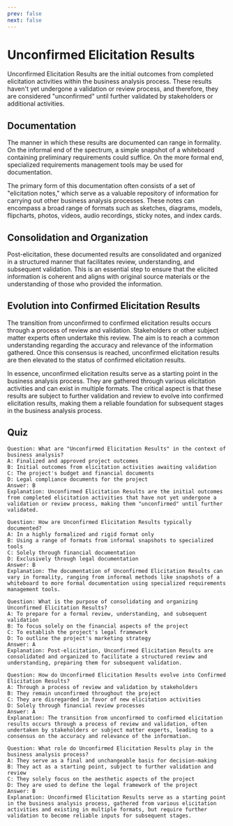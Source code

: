 ```yaml
---
prev: false
next: false
---
```


# Unconfirmed Elicitation Results

Unconfirmed Elicitation Results are the initial outcomes from completed elicitation activities within the business analysis process. These results haven't yet undergone a validation or review process, and therefore, they are considered "unconfirmed" until further validated by stakeholders or additional activities.

## Documentation

The manner in which these results are documented can range in formality. On the informal end of the spectrum, a simple snapshot of a whiteboard containing preliminary requirements could suffice. On the more formal end, specialized requirements management tools may be used for documentation.

The primary form of this documentation often consists of a set of "elicitation notes," which serve as a valuable repository of information for carrying out other business analysis processes. These notes can encompass a broad range of formats such as sketches, diagrams, models, flipcharts, photos, videos, audio recordings, sticky notes, and index cards.

## Consolidation and Organization

Post-elicitation, these documented results are consolidated and organized in a structured manner that facilitates review, understanding, and subsequent validation. This is an essential step to ensure that the elicited information is coherent and aligns with original source materials or the understanding of those who provided the information.

## Evolution into Confirmed Elicitation Results

The transition from unconfirmed to confirmed elicitation results occurs through a process of review and validation. Stakeholders or other subject matter experts often undertake this review. The aim is to reach a common understanding regarding the accuracy and relevance of the information gathered. Once this consensus is reached, unconfirmed elicitation results are then elevated to the status of confirmed elicitation results.

In essence, unconfirmed elicitation results serve as a starting point in the business analysis process. They are gathered through various elicitation activities and can exist in multiple formats. The critical aspect is that these results are subject to further validation and review to evolve into confirmed elicitation results, making them a reliable foundation for subsequent stages in the business analysis process.

## Quiz

```quiz
Question: What are "Unconfirmed Elicitation Results" in the context of business analysis?
A: Finalized and approved project outcomes
B: Initial outcomes from elicitation activities awaiting validation
C: The project's budget and financial documents
D: Legal compliance documents for the project
Answer: B
Explanation: Unconfirmed Elicitation Results are the initial outcomes from completed elicitation activities that have not yet undergone a validation or review process, making them "unconfirmed" until further validated.

Question: How are Unconfirmed Elicitation Results typically documented?
A: In a highly formalized and rigid format only
B: Using a range of formats from informal snapshots to specialized tools
C: Solely through financial documentation
D: Exclusively through legal documentation
Answer: B
Explanation: The documentation of Unconfirmed Elicitation Results can vary in formality, ranging from informal methods like snapshots of a whiteboard to more formal documentation using specialized requirements management tools.

Question: What is the purpose of consolidating and organizing Unconfirmed Elicitation Results?
A: To prepare for a formal review, understanding, and subsequent validation
B: To focus solely on the financial aspects of the project
C: To establish the project's legal framework
D: To outline the project's marketing strategy
Answer: A
Explanation: Post-elicitation, Unconfirmed Elicitation Results are consolidated and organized to facilitate a structured review and understanding, preparing them for subsequent validation.

Question: How do Unconfirmed Elicitation Results evolve into Confirmed Elicitation Results?
A: Through a process of review and validation by stakeholders
B: They remain unconfirmed throughout the project
C: They are disregarded in favor of new elicitation activities
D: Solely through financial review processes
Answer: A
Explanation: The transition from unconfirmed to confirmed elicitation results occurs through a process of review and validation, often undertaken by stakeholders or subject matter experts, leading to a consensus on the accuracy and relevance of the information.

Question: What role do Unconfirmed Elicitation Results play in the business analysis process?
A: They serve as a final and unchangeable basis for decision-making
B: They act as a starting point, subject to further validation and review
C: They solely focus on the aesthetic aspects of the project
D: They are used to define the legal framework of the project
Answer: B
Explanation: Unconfirmed Elicitation Results serve as a starting point in the business analysis process, gathered from various elicitation activities and existing in multiple formats, but require further validation to become reliable inputs for subsequent stages.
```
